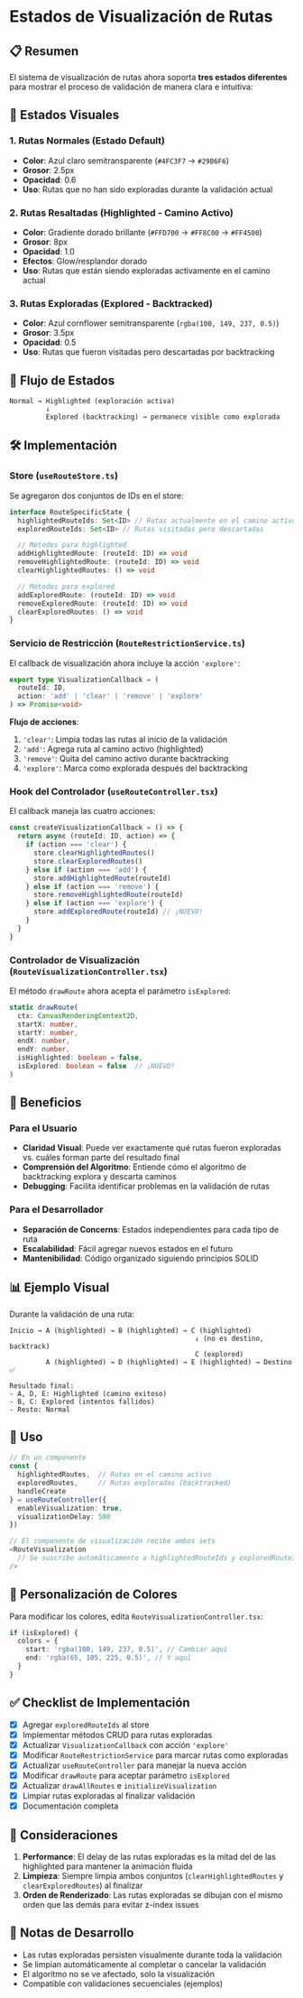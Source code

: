# Estados de Visualización de Rutas

## 📋 Resumen

El sistema de visualización de rutas ahora soporta **tres estados diferentes** para mostrar el proceso de validación de manera clara e intuitiva:

## 🎨 Estados Visuales

### 1. **Rutas Normales** (Estado Default)

- **Color**: Azul claro semitransparente (`#4FC3F7` → `#29B6F6`)
- **Grosor**: 2.5px
- **Opacidad**: 0.6
- **Uso**: Rutas que no han sido exploradas durante la validación actual

### 2. **Rutas Resaltadas** (Highlighted - Camino Activo)

- **Color**: Gradiente dorado brillante (`#FFD700` → `#FF8C00` → `#FF4500`)
- **Grosor**: 8px
- **Opacidad**: 1.0
- **Efectos**: Glow/resplandor dorado
- **Uso**: Rutas que están siendo exploradas activamente en el camino actual

### 3. **Rutas Exploradas** (Explored - Backtracked)

- **Color**: Azul cornflower semitransparente (`rgba(100, 149, 237, 0.5)`)
- **Grosor**: 3.5px
- **Opacidad**: 0.5
- **Uso**: Rutas que fueron visitadas pero descartadas por backtracking

## 🔄 Flujo de Estados

```
Normal → Highlighted (exploración activa)
         ↓
         Explored (backtracking) → permanece visible como explorada
```

## 🛠️ Implementación

### Store (`useRouteStore.ts`)

Se agregaron dos conjuntos de IDs en el store:

```typescript
interface RouteSpecificState {
  highlightedRouteIds: Set<ID> // Rutas actualmente en el camino activo
  exploredRouteIds: Set<ID> // Rutas visitadas pero descartadas

  // Métodos para highlighted
  addHighlightedRoute: (routeId: ID) => void
  removeHighlightedRoute: (routeId: ID) => void
  clearHighlightedRoutes: () => void

  // Métodos para explored
  addExploredRoute: (routeId: ID) => void
  removeExploredRoute: (routeId: ID) => void
  clearExploredRoutes: () => void
}
```

### Servicio de Restricción (`RouteRestrictionService.ts`)

El callback de visualización ahora incluye la acción `'explore'`:

```typescript
export type VisualizationCallback = (
  routeId: ID,
  action: 'add' | 'clear' | 'remove' | 'explore'
) => Promise<void>
```

**Flujo de acciones**:

1. `'clear'`: Limpia todas las rutas al inicio de la validación
2. `'add'`: Agrega ruta al camino activo (highlighted)
3. `'remove'`: Quita del camino activo durante backtracking
4. `'explore'`: Marca como explorada después del backtracking

### Hook del Controlador (`useRouteController.tsx`)

El callback maneja las cuatro acciones:

```typescript
const createVisualizationCallback = () => {
  return async (routeId: ID, action) => {
    if (action === 'clear') {
      store.clearHighlightedRoutes()
      store.clearExploredRoutes()
    } else if (action === 'add') {
      store.addHighlightedRoute(routeId)
    } else if (action === 'remove') {
      store.removeHighlightedRoute(routeId)
    } else if (action === 'explore') {
      store.addExploredRoute(routeId) // ¡NUEVO!
    }
  }
}
```

### Controlador de Visualización (`RouteVisualizationController.tsx`)

El método `drawRoute` ahora acepta el parámetro `isExplored`:

```typescript
static drawRoute(
  ctx: CanvasRenderingContext2D,
  startX: number,
  startY: number,
  endX: number,
  endY: number,
  isHighlighted: boolean = false,
  isExplored: boolean = false  // ¡NUEVO!
)
```

## 🎯 Beneficios

### Para el Usuario

- **Claridad Visual**: Puede ver exactamente qué rutas fueron exploradas vs. cuáles forman parte del resultado final
- **Comprensión del Algoritmo**: Entiende cómo el algoritmo de backtracking explora y descarta caminos
- **Debugging**: Facilita identificar problemas en la validación de rutas

### Para el Desarrollador

- **Separación de Concerns**: Estados independientes para cada tipo de ruta
- **Escalabilidad**: Fácil agregar nuevos estados en el futuro
- **Mantenibilidad**: Código organizado siguiendo principios SOLID

## 📊 Ejemplo Visual

Durante la validación de una ruta:

```
Inicio → A (highlighted) → B (highlighted) → C (highlighted)
                                              ↓ (no es destino, backtrack)
                                              C (explored)
         A (highlighted) → D (highlighted) → E (highlighted) → Destino ✅

Resultado final:
- A, D, E: Highlighted (camino exitoso)
- B, C: Explored (intentos fallidos)
- Resto: Normal
```

## 🚀 Uso

```typescript
// En un componente
const {
  highlightedRoutes,  // Rutas en el camino activo
  exploredRoutes,     // Rutas exploradas (backtracked)
  handleCreate
} = useRouteController({
  enableVisualization: true,
  visualizationDelay: 500
})

// El componente de visualización recibe ambos sets
<RouteVisualization
  // Se suscribe automáticamente a highlightedRouteIds y exploredRouteIds
/>
```

## 🎨 Personalización de Colores

Para modificar los colores, edita `RouteVisualizationController.tsx`:

```typescript
if (isExplored) {
  colors = {
    start: 'rgba(100, 149, 237, 0.5)', // Cambiar aquí
    end: 'rgba(65, 105, 225, 0.5)', // Y aquí
  }
}
```

## ✅ Checklist de Implementación

- [x] Agregar `exploredRouteIds` al store
- [x] Implementar métodos CRUD para rutas exploradas
- [x] Actualizar `VisualizationCallback` con acción `'explore'`
- [x] Modificar `RouteRestrictionService` para marcar rutas como exploradas
- [x] Actualizar `useRouteController` para manejar la nueva acción
- [x] Modificar `drawRoute` para aceptar parámetro `isExplored`
- [x] Actualizar `drawAllRoutes` e `initializeVisualization`
- [x] Limpiar rutas exploradas al finalizar validación
- [x] Documentación completa

## 🐛 Consideraciones

1. **Performance**: El delay de las rutas exploradas es la mitad del de las highlighted para mantener la animación fluida
2. **Limpieza**: Siempre limpia ambos conjuntos (`clearHighlightedRoutes` y `clearExploredRoutes`) al finalizar
3. **Orden de Renderizado**: Las rutas exploradas se dibujan con el mismo orden que las demás para evitar z-index issues

## 📝 Notas de Desarrollo

- Las rutas exploradas persisten visualmente durante toda la validación
- Se limpian automáticamente al completar o cancelar la validación
- El algoritmo no se ve afectado, solo la visualización
- Compatible con validaciones secuenciales (ejemplos)
